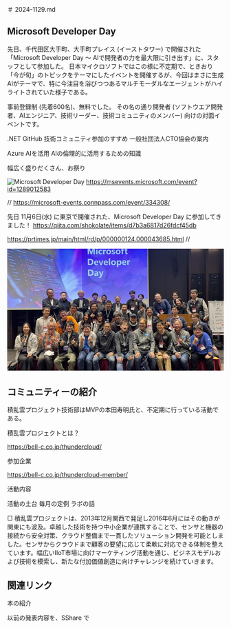 ＃ 2024-1129.md

## Microsoft Developer Day

先日、千代田区大手町、大手町プレイス (イーストタワー) で開催された「Microsoft Developer Day 〜 AIで開発者の力を最大限に引き出す」に、スタッフとして参加した。
日本マイクロソフトではこの様に不定期で、ときおり「今が旬」のトピックをテーマにしたイベントを開催するが、今回はまさに生成AIがテーマで、特に今注目を浴びつつあるマルチモーダルなエージェントがハイライトされていた様子である。

事前登録制 (先着600名)、無料でした。
その名の通り開発者 (ソフトウエア開発者、AIエンジニア、技術リーダー、技術コミュニティのメンバー) 向けの対面イベントです。

.NET GitHub
技術コミュニティ参加のすすめ
一般社団法人CTO協会の案内

Azure AIを活用
AIの倫理的に活用するための知識

幅広く盛りだくさん、お祭り


![Microsoft Developer Day](https://msevents.microsoft.com/event?id=1289012583)
https://msevents.microsoft.com/event?id=1289012583

//
https://microsoft-events.connpass.com/event/334308/

先日 11月6日(水) に東京で開催された、Microsoft Developer Day に参加してきました！
https://qiita.com/shokolate/items/d7b3a6817d26fdcf45db

https://prtimes.jp/main/html/rd/p/000000124.000043685.html
//

![集合写真](img/DeveloperDay.jpg)

## コミュニティーの紹介

積乱雲プロジェクト技術部はMVPの本田寿明氏と、不定期に行っている活動である。

積乱雲プロジェクトとは？

https://bell-c.co.jp/thundercloud/


参加企業

https://bell-c.co.jp/thundercloud-member/


活動内容

活動の土台
毎月の定例
ラボの話

□
積乱雲プロジェクトは、2013年12月関西で発足し2016年6月にはその動きが関東にも波及。卓越した技術を持つ中小企業が連携することで、センサと機器の接続から安全対策、クラウド整備まで一貫したソリューション開発を可能としました。センサからクラウドまで顧客の要望に応じて柔軟に対応できる体制を整えています。幅広いIIoT市場に向けマーケティング活動を通じ、ビジネスモデルおよび技術を模索し、新たな付加価値創造に向けチャレンジを続けていきます。


## 関連リンク

本の紹介

以前の発表内容を、SShare で
